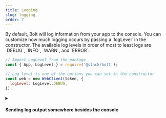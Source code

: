 ```yaml
---
title: Logging
slug: logging
order: 7
---
```


<div class="section-content">
By default, Bolt will log information from your app to the console. You can customize how much logging occurs by passing a `logLevel` in the constructor. The available log levels in order of most to least logs are `DEBUG`, `INFO`, `WARN`, and `ERROR`. 
</div>

```javascript
// Import LogLevel from the package
const { App, LogLevel } = require('@slack/bolt');

// Log level is one of the options you can set in the constructor
const web = new WebClient(token, {
  logLevel: LogLevel.DEBUG,
});
```

<details markdown="0">
<summary class="section-head">
<h4 class="section-head">Sending log output somewhere besides the console</h4>
</summary>

<div class="secondary-wrapper">

<div class="secondary-content">
If you want to send logs to somewhere besides the console or want more control over the logger, you can implement a logger. A custom logger must implement specific methods (known as the `Logger` interface).
</div>

```javascript
TODO
```

</div>
</details>